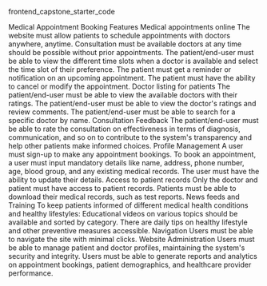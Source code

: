 frontend_capstone_starter_code

Medical Appointment Booking
Features
    Medical appointments online
        The website must allow patients to schedule appointments with doctors anywhere, anytime.
        Consultation must be available doctors at any time should be possible without prior appointments.
        The patient/end-user must be able to view the different time slots when a doctor is available and select the time slot of their preference.
        The patient must get a reminder or notification on an upcoming appointment.
        The patient must have the ability to cancel or modify the appointment.
        Doctor listing for patients
        The patient/end-user must be able to view the available doctors with their ratings.
        The patient/end-user must be able to view the doctor's ratings and review comments.
        The patient/end-user must be able to search for a specific doctor by name.
    Consultation Feedback
        The patient/end-user must be able to rate the consultation on effectiveness in terms of diagnosis, communication, and so on to contribute to the system's transparency and help other patients make informed choices.
    Profile Management
        A user must sign-up to make any appointment bookings.
        To book an appointment, a user must input mandatory details like name, address, phone number, age, blood group, and any existing medical records.
        The user must have the ability to update their details.
    Access to patient records
        Only the doctor and patient must have access to patient records.
        Patients must be able to download their medical records, such as test reports.
    News feeds and Training
        To keep patients informed of different medical health conditions and healthy lifestyles:
            Educational videos on various topics should be available and sorted by category.
            There are daily tips on healthy lifestyle and other preventive measures accessible.
    Navigation
        Users must be able to navigate the site with minimal clicks.
    Website Administration
        Users must be able to manage patient and doctor profiles, maintaining the system's security and integrity.
        Users must be able to generate reports and analytics on appointment bookings, patient demographics, and healthcare provider performance.